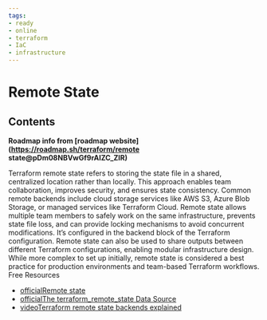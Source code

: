 ```yaml
---
tags:
- ready
- online
- terraform
- IaC
- infrastructure
---
```


# Remote State

## Contents

__Roadmap info from [roadmap website](<https://roadmap.sh/terraform/remote> state@pDm08NBVwGf9rAIZC_ZIR)__

Terraform remote state refers to storing the state file in a shared, centralized location rather than locally. This approach enables team collaboration, improves security, and ensures state consistency. Common remote backends include cloud storage services like AWS S3, Azure Blob Storage, or managed services like Terraform Cloud. Remote state allows multiple team members to safely work on the same infrastructure, prevents state file loss, and can provide locking mechanisms to avoid concurrent modifications. It’s configured in the backend block of the Terraform configuration. Remote state can also be used to share outputs between different Terraform configurations, enabling modular infrastructure design. While more complex to set up initially, remote state is considered a best practice for production environments and team-based Terraform workflows.
Free Resources

- [officialRemote state](https://developer.hashicorp.com/terraform/language/state/remote)
- [officialThe terraform_remote_state Data Source](https://developer.hashicorp.com/terraform/language/state/remote-state-data)
- [videoTerraform remote state backends explained](https://www.youtube.com/watch?v=jSoMQCBxp7E)
